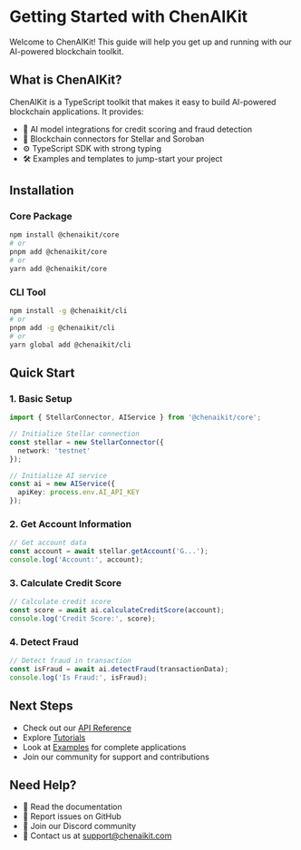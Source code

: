 # Getting Started with ChenAIKit

Welcome to ChenAIKit! This guide will help you get up and running with our AI-powered blockchain toolkit.

## What is ChenAIKit?

ChenAIKit is a TypeScript toolkit that makes it easy to build AI-powered blockchain applications. It provides:

- 🧠 AI model integrations for credit scoring and fraud detection
- 🔗 Blockchain connectors for Stellar and Soroban
- ⚙️ TypeScript SDK with strong typing
- 🛠 Examples and templates to jump-start your project

## Installation

### Core Package

```bash
npm install @chenaikit/core
# or
pnpm add @chenaikit/core
# or
yarn add @chenaikit/core
```

### CLI Tool

```bash
npm install -g @chenaikit/cli
# or
pnpm add -g @chenaikit/cli
# or
yarn global add @chenaikit/cli
```

## Quick Start

### 1. Basic Setup

```typescript
import { StellarConnector, AIService } from '@chenaikit/core';

// Initialize Stellar connection
const stellar = new StellarConnector({
  network: 'testnet'
});

// Initialize AI service
const ai = new AIService({
  apiKey: process.env.AI_API_KEY
});
```

### 2. Get Account Information

```typescript
// Get account data
const account = await stellar.getAccount('G...');
console.log('Account:', account);
```

### 3. Calculate Credit Score

```typescript
// Calculate credit score
const score = await ai.calculateCreditScore(account);
console.log('Credit Score:', score);
```

### 4. Detect Fraud

```typescript
// Detect fraud in transaction
const isFraud = await ai.detectFraud(transactionData);
console.log('Is Fraud:', isFraud);
```

## Next Steps

- Check out our [API Reference](./api-reference.md)
- Explore [Tutorials](./tutorials/)
- Look at [Examples](../examples/) for complete applications
- Join our community for support and contributions

## Need Help?

- 📖 Read the documentation
- 🐛 Report issues on GitHub
- 💬 Join our Discord community
- 📧 Contact us at support@chenaikit.com
